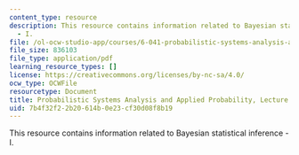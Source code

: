 ```yaml
---
content_type: resource
description: This resource contains information related to Bayesian statistical inference
  - I.
file: /ol-ocw-studio-app/courses/6-041-probabilistic-systems-analysis-and-applied-probability-fall-2010/7b4f32f22b20614b0e23cf30d08f8b19_MIT6_041F10_L21.pdf
file_size: 836103
file_type: application/pdf
learning_resource_types: []
license: https://creativecommons.org/licenses/by-nc-sa/4.0/
ocw_type: OCWFile
resourcetype: Document
title: Probabilistic Systems Analysis and Applied Probability, Lecture 21
uid: 7b4f32f2-2b20-614b-0e23-cf30d08f8b19
---
```

This resource contains information related to Bayesian statistical inference - I.